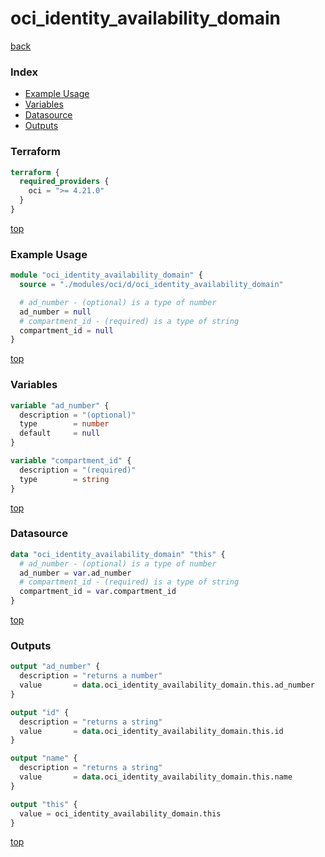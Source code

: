 # oci_identity_availability_domain

[back](../oci.md)

### Index

- [Example Usage](#example-usage)
- [Variables](#variables)
- [Datasource](#datasource)
- [Outputs](#outputs)

### Terraform

```terraform
terraform {
  required_providers {
    oci = ">= 4.21.0"
  }
}
```

[top](#index)

### Example Usage

```terraform
module "oci_identity_availability_domain" {
  source = "./modules/oci/d/oci_identity_availability_domain"

  # ad_number - (optional) is a type of number
  ad_number = null
  # compartment_id - (required) is a type of string
  compartment_id = null
}
```

[top](#index)

### Variables

```terraform
variable "ad_number" {
  description = "(optional)"
  type        = number
  default     = null
}

variable "compartment_id" {
  description = "(required)"
  type        = string
}
```

[top](#index)

### Datasource

```terraform
data "oci_identity_availability_domain" "this" {
  # ad_number - (optional) is a type of number
  ad_number = var.ad_number
  # compartment_id - (required) is a type of string
  compartment_id = var.compartment_id
}
```

[top](#index)

### Outputs

```terraform
output "ad_number" {
  description = "returns a number"
  value       = data.oci_identity_availability_domain.this.ad_number
}

output "id" {
  description = "returns a string"
  value       = data.oci_identity_availability_domain.this.id
}

output "name" {
  description = "returns a string"
  value       = data.oci_identity_availability_domain.this.name
}

output "this" {
  value = oci_identity_availability_domain.this
}
```

[top](#index)
